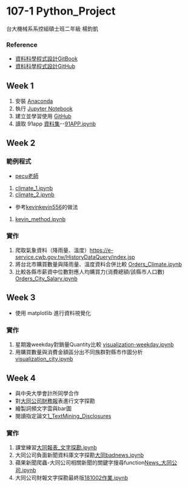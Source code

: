 # 107-1 Python_Project
台大機械系系控組碩士班二年級 楊鈞凱
### Reference
- [資料科學程式設計GitBook](https://pecu.gitbooks.io/python_/content/)
- [資料科學程式設計GitHub](https://github.com/NTU-CSX-Project/107-1PythonSampleCode/)

## Week 1

1. 安裝 [Anaconda](https://www.anaconda.com/download/)
2. 執行 [Jupyter Notebook](https://jupyter.readthedocs.io/en/latest/install.html#installing-jupyter-using-anaconda-and-conda)
3. 建立並學習使用 [GitHub](https://gitbook.tw/)
4. 讀取 91app [資料集](https://drive.google.com/drive/folders/1g7Q81jHDXpJcWdhJEDl8h_wS_XmODgiB)--[91APP.ipynb](https://github.com/YangChunKai/NTUCSX2018/blob/master/week1/91APP.ipynb)

## Week 2

### 範例程式
- [pecu老師](https://github.com/NTU-CSX-Project/107-1PythonSampleCode/tree/master/week_2)
1. [climate_1.ipynb](https://github.com/YangChunKai/NTUCSX2018/blob/master/week2/climate_1.ipynb)
2. [climate_2.ipynb](https://github.com/YangChunKai/NTUCSX2018/blob/master/week2/climate_2.ipynb)
- 參考[kevinkevin556](https://github.com/kevinkevin556/STASD/blob/master/week%202/climate.py)的做法
1. [kevin_method.ipynb](https://github.com/YangChunKai/NTUCSX2018/blob/master/week2/kevin_method.ipynb)
### 實作
1. 爬取氣象資料（降雨量、溫度）https://e-service.cwb.gov.tw/HistoryDataQuery/index.jsp
2. 將台北市購買數量與降雨量、溫度資料合併比較 [Orders_Climate.ipynb](https://github.com/YangChunKai/NTUCSX2018/blob/master/week2/Orders_Climate.ipynb)
3. 比較各縣市薪資中位數對應人均購買力(消費總額/該縣市人口數) [Orders_City_Salary.ipynb](https://github.com/YangChunKai/NTUCSX2018/blob/master/week2/Orders_City_Salary.ipynb)

## Week 3
- 使用 matplotlib 進行資料視覺化
### 實作
1. 星期幾weekday對銷量Quantity比較 [visualization-weekday.ipynb](https://github.com/YangChunKai/NTUCSX2018/blob/master/week3/visualization-weekday.ipynb)
2. 用購買數量與消費金額區分出不同族群對縣市作圖分析 [visualization_city.ipynb](https://github.com/YangChunKai/NTUCSX2018/blob/master/week3/visualization_city.ipynb)

## Week 4
- 與中央大學會計所同學合作
- 對[大同公司財務報](https://github.com/NTU-CSX-Project/107-1PythonSampleCode/blob/master/week_4/Reports/2371%202017%20%E5%A4%A7%E5%90%8C.pdf)表進行文字探勘
- 繪製詞頻文字雲與bar圖
- 閱讀指定論文[1_TextMining_Disclosures](https://github.com/NTU-CSX-Project/107-1PythonSampleCode/blob/master/week_4/1_TextMining_Disclosures.pdf)
### 實作
1. 課堂練習[大同報表_文字探勘.ipynb](https://github.com/YangChunKai/NTUCSX2018/blob/master/week4/%E5%A4%A7%E5%90%8C%E5%A0%B1%E8%A1%A8_%E6%96%87%E5%AD%97%E6%8E%A2%E5%8B%98.ipynb)
2. 大同公司負面新聞資料庫文字探勘[大同badnews.ipynb](https://github.com/YangChunKai/NTUCSX2018/blob/master/week4/%E5%A4%A7%E5%90%8Cbadnews.ipynb)
3. 蘋果新聞爬蟲-大同公司相關新聞的關鍵字搜尋function[News_大同公司.ipynb](https://github.com/YangChunKai/NTUCSX2018/blob/master/week4/News_%E5%A4%A7%E5%90%8C%E5%85%AC%E5%8F%B8.ipynb)
4. 大同公司財報文字探勘最終版[181002作業.ipynb](http://localhost:8888/notebooks/Jupyter%20Notebook%20test/181002%E4%BD%9C%E6%A5%AD.ipynb)

